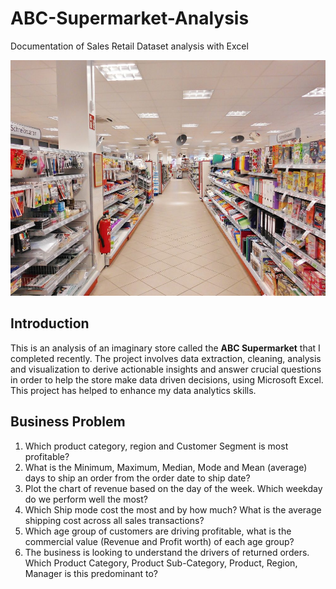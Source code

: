 # ABC-Supermarket-Analysis
Documentation of Sales Retail Dataset analysis with Excel

![](https://github.com/yemiobolo/ABC-Supermarket-Analysis/blob/main/ABC%20Store/store%20picture.jpg)

## Introduction
This is an analysis of an imaginary store called the **ABC Supermarket** that I completed recently. The project involves data extraction, cleaning, analysis and visualization to derive actionable insights and answer crucial questions in order to help the store make data driven decisions, using Microsoft Excel. This project has helped to enhance my data analytics skills.

## Business Problem
1.	Which product category, region and Customer Segment is most profitable?
2.	What is the Minimum, Maximum, Median, Mode and Mean (average) days to ship an order from the order date to ship date?
3.	Plot the chart of revenue based on the day of the week. Which weekday do we perform well the most? 
4.	Which Ship mode cost the most and by how much? What is the average shipping cost across all sales transactions?
5.	Which age group of customers are driving profitable, what is the commercial value (Revenue and Profit worth) of each age group?
6.	The business is looking to understand the drivers of returned orders. Which Product Category, Product Sub-Category, Product, Region, Manager is this predominant to?
